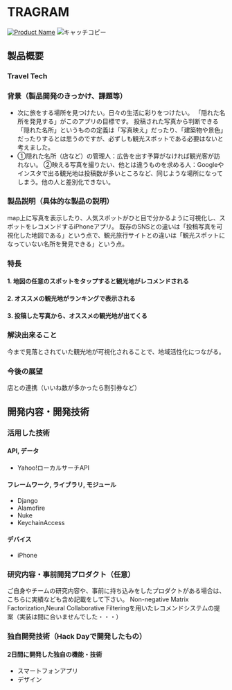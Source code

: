 # TRAGRAM

[![Product Name](image.png)](https://www.youtube.com/watch?v=G5rULR53uMk)
![キャッチコピー](https://user-images.githubusercontent.com/17947030/67153568-d6d37580-f326-11e9-86c8-6ab33d144a11.png)



## 製品概要
### Travel Tech
### 背景（製品開発のきっかけ、課題等）
- 次に旅をする場所を見つけたい。日々の生活に彩りをつけたい。
「隠れた名所を発見する」がこのアプリの目標です。
投稿された写真から判断できる「隠れた名所」というものの定義は「写真映え」だったり、「建築物や景色」だったりするとは思うのですが、必ずしも観光スポットである必要はないと考えました。
- ①隠れた名所（店など）の管理人：広告を出す予算がなければ観光客が訪れない。 ②映える写真を撮りたい、他とは違うものを求める人：Googleやインスタで出る観光地は投稿数が多いところなど、同じような場所になってしまう。他の人と差別化できない。
### 製品説明（具体的な製品の説明）
map上に写真を表示したり、人気スポットがひと目で分かるように可視化し、スポットをレコメンドするiPhoneアプリ。
既存のSNSとの違いは「投稿写真を可視化した地図である」という点で、観光旅行サイトとの違いは「観光スポットになっていない名所を発見できる」という点。
### 特長
#### 1. 地図の任意のスポットをタップすると観光地がレコメンドされる
#### 2. オススメの観光地がランキングで表示される
#### 3. 投稿した写真から、オススメの観光地が出てくる
### 解決出来ること
今まで見落とされていた観光地が可視化されることで、地域活性化につながる。
### 今後の展望
店との連携（いいね数が多かったら割引券など）
## 開発内容・開発技術
### 活用した技術
#### API, データ
- Yahoo!ローカルサーチAPI
#### フレームワーク, ライブラリ, モジュール
- Django
- Alamofire
- Nuke
- KeychainAccess
#### デバイス
- iPhone
### 研究内容・事前開発プロダクト（任意）
ご自身やチームの研究内容や、事前に持ち込みをしたプロダクトがある場合は、こちらに実績なども含め記載をして下さい。
Non-negative Matrix Factorization,Neural Collaborative Filteringを用いたレコメンドシステムの提案（実装は間に合いませんでした・・・）
### 独自開発技術（Hack Dayで開発したもの）
#### 2日間に開発した独自の機能・技術
* スマートフォンアプリ
* デザイン
